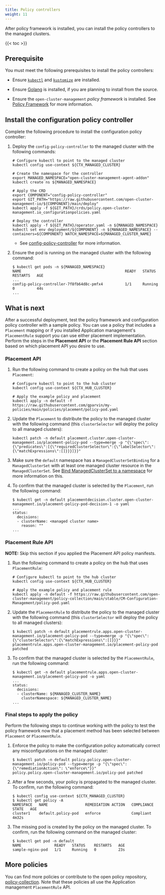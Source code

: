 ```yaml
---
title: Policy controllers
weight: 11
---
```


After policy framework is installed, you can install the policy controllers to the managed clusters.

<!-- spellchecker-disable -->

{{< toc >}}

<!-- spellchecker-enable -->

## Prerequisite

You must meet the following prerequisites to install the policy controllers:

* Ensure [`kubectl`](https://kubernetes.io/docs/tasks/tools/install-kubectl) and [`kustomize`](https://kubernetes-sigs.github.io/kustomize/installation) are installed.

* Ensure [Golang](https://golang.org/doc/install) is installed, if you are planning to install from the source.

* Ensure the `open-cluster-management` _policy framework_ is installed. See [Policy Framework](../policy-framework) for more information.

## Install the configuration policy controller

Complete the following procedure to install the configuration policy controller:

1. Deploy the `config-policy-controller` to the managed cluster with the following commands: 

   ```Shell
   # Configure kubectl to point to the managed cluster
   kubectl config use-context ${CTX_MANAGED_CLUSTER}
   
   # Create the namespace for the controller
   export MANAGED_NAMESPACE="open-cluster-management-agent-addon"
   kubectl create ns ${MANAGED_NAMESPACE}
   
   # Apply the CRD
   export COMPONENT="config-policy-controller"
   export GIT_PATH="https://raw.githubusercontent.com/open-cluster-management-io/${COMPONENT}/main/deploy"
   kubectl apply -f ${GIT_PATH}/crds/policy.open-cluster-management.io_configurationpolicies.yaml
   
   # Deploy the controller
   kubectl apply -f ${GIT_PATH}/operator.yaml -n ${MANAGED_NAMESPACE}
   kubectl set env deployment/${COMPONENT} -n ${MANAGED_NAMESPACE} --containers=${COMPONENT} WATCH_NAMESPACE=${MANAGED_CLUSTER_NAME}
   ```
   * See [config-policy-controller](https://github.com/open-cluster-management-io/config-policy-controller) for more information.

2. Ensure the pod is running on the managed cluster with the following command:

   ```Shell
   $ kubectl get pods -n ${MANAGED_NAMESPACE}
   NAME                                               READY   STATUS    RESTARTS   AGE
   ...
   config-policy-controller-7f8fb64d8c-pmfx4          1/1     Running   0          44s
   ...
   ```

## What is next

After a successful deployment, test the policy framework and configuration policy controller with a sample policy.  You can use a policy that includes a `Placement` mapping or if you installed Application management's `PlacementRule` support you can use either placement implementation.  Perform the steps in the **Placement API** or the **Placement Rule API** section based on which placement API you desire to use.

### Placement API

1. Run the following command to create a policy on the hub that uses `Placement`:

   ```Shell
   # Configure kubectl to point to the hub cluster
   kubectl config use-context ${CTX_HUB_CLUSTER}
   
   # Apply the example policy and placement
   kubectl apply -n default -f https://raw.githubusercontent.com/gparvin/my-policies/main/policies/placement/policy-pod.yaml
   ```

2. Update the `Placement` to distribute the policy to the managed cluster with the following command (this `clusterSelector` will deploy the policy to all managed clusters):

   ```Shell
   kubectl patch -n default placement.cluster.open-cluster-management.io/placement-policy-pod --type=merge -p "{\"spec\":{\"predicates\":[{\"requiredClusterSelector\":{\"labelSelector\":{\"matchExpressions\":[]}}}]}}"
   ```

3. Make sure the `default` namespace has a `ManagedClusterSetBinding` for a `ManagedClusterSet` with at least one managed cluster resource in the `ManagedClusterSet`.  See [Bind ManagedClusterSet to a namespace](../../../concepts/managedclusterset#bind-managedclusterset-to-a-namespace) for more information on this.

4. To confirm that the managed cluster is selected by the `Placement`, run the following command:

   ```Shell
   $ kubectl get -n default placementdecision.cluster.open-cluster-management.io/placement-policy-pod-decision-1 -o yaml
   ...
   status:
     decisions:
     - clusterName: <managed cluster name>
       reason: ""
   ...
   ```

### Placement Rule API

**NOTE:** Skip this section if you applied the Placement API policy manifests.

1. Run the following command to create a policy on the hub that uses `PlacementRule`:

   ```Shell
   # Configure kubectl to point to the hub cluster
   kubectl config use-context ${CTX_HUB_CLUSTER}
   
   # Apply the example policy and placement rule
   kubectl apply -n default -f https://raw.githubusercontent.com/open-cluster-management/policy-collection/main/stable/CM-Configuration-Management/policy-pod.yaml
   ```

2. Update the `PlacementRule` to distribute the policy to the managed cluster with the following command (this `clusterSelector` will deploy the policy to all managed clusters):

   ```Shell
   $ kubectl patch -n default placementrule.apps.open-cluster-management.io/placement-policy-pod --type=merge -p "{\"spec\":{\"clusterSelector\":{\"matchExpressions\":[]}}}"
   placementrule.apps.open-cluster-management.io/placement-policy-pod patched
   ```

3. To confirm that the managed cluster is selected by the `PlacementRule`, run the following command:

   ```Shell
   $ kubectl get -n default placementrule.apps.open-cluster-management.io/placement-policy-pod -o yaml
   ...
   status:
     decisions:
     - clusterName: ${MANAGED_CLUSTER_NAME}
       clusterNamespace: ${MANAGED_CLUSTER_NAME}
   ...
   ```

### Final steps to apply the policy

Perform the following steps to continue working with the policy to test the policy framework now that a placement method has been selected between `Placement` or `PlacementRule`.

1. Enforce the policy to make the configuration policy automatically correct any misconfigurations on the managed cluster:

   ```Shell
   $ kubectl patch -n default policy.policy.open-cluster-management.io/policy-pod --type=merge -p "{\"spec\":{\"remediationAction\": \"enforce\"}}"
   policy.policy.open-cluster-management.io/policy-pod patched
   ```

2. After a few seconds, your policy is propagated to the managed cluster. To confirm, run the following command:

   ```Shell
   $ kubectl config use-context ${CTX_MANAGED_CLUSTER}
   $ kubectl get policy -A
   NAMESPACE   NAME                 REMEDIATION ACTION   COMPLIANCE STATE   AGE
   cluster1    default.policy-pod   enforce              Compliant          4m32s
   ```

3. The missing pod is created by the policy on the managed cluster. To confirm, run the following command on the managed cluster:

   ```Shell
   $ kubectl get pod -n default
   NAME               READY   STATUS    RESTARTS   AGE
   sample-nginx-pod   1/1     Running   0          23s
   ```

## More policies

You can find more policies or contribute to the open policy repository, [policy-collection](https://github.com/open-cluster-management/policy-collection).  Note that these policies all use the Application management `PlacementRule` API.
